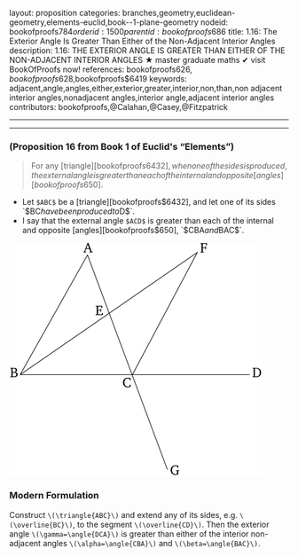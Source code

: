 layout: proposition
categories: branches,geometry,euclidean-geometry,elements-euclid,book--1-plane-geometry
nodeid: bookofproofs$784
orderid: 1500
parentid: bookofproofs$686
title: 1.16: The Exterior Angle Is Greater Than Either of the Non-Adjacent Interior Angles
description: 1.16: THE EXTERIOR ANGLE IS GREATER THAN EITHER OF THE NON-ADJACENT INTERIOR ANGLES &#9733; master graduate maths &#10004; visit BookOfProofs now!
references: bookofproofs$626,bookofproofs$628,bookofproofs$6419
keywords: adjacent,angle,angles,either,exterior,greater,interior,non,than,non adjacent interior angles,nonadjacent angles,interior angle,adjacent interior angles
contributors: bookofproofs,@Calahan,@Casey,@Fitzpatrick

---


---

### (Proposition 16 from Book 1 of Euclid's “Elements”)

> For any [triangle][bookofproofs$6432], when one of the sides is produced, the external angle is greater than each of the internal and opposite [angles][bookofproofs$650].
* Let `$ABC$` be a [triangle][bookofproofs$6432], and let one of its sides `$BC$` have been produced to `$D$`.
* I say that the external angle `$ACD$` is greater than each of the internal and opposite [angles][bookofproofs$650], `$CBA$` and `$BAC$`.


![fig16e](https://github.com/bookofproofs/bookofproofs.github.io/blob/main/_sources/_assets/images/euclid/Book01/fig16e.png?raw=true)


### Modern Formulation

Construct `\(\triangle{ABC}\)` and extend any of its sides, e.g. `\(\overline{BC}\)`, to the segment `\(\overline{CD}\)`. Then the exterior angle `\(\gamma=\angle{DCA}\)` is greater than either of the interior non-adjacent angles `\(\alpha=\angle{CBA}\)` and `\(\beta=\angle{BAC}\)`.
